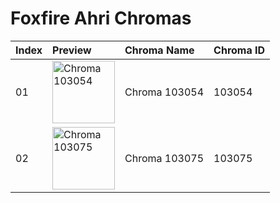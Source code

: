 # Foxfire Ahri Chromas

| Index | Preview | Chroma Name | Chroma ID |
|:---|:---|:---|:---|
| 01 | <img src='https://raw.communitydragon.org/latest/plugins/rcp-be-lol-game-data/global/default/v1/champion-chroma-images/103/103054.png' alt='Chroma 103054' width='100'> | Chroma 103054 | 103054 |
| 02 | <img src='https://raw.communitydragon.org/latest/plugins/rcp-be-lol-game-data/global/default/v1/champion-chroma-images/103/103075.png' alt='Chroma 103075' width='100'> | Chroma 103075 | 103075 |
